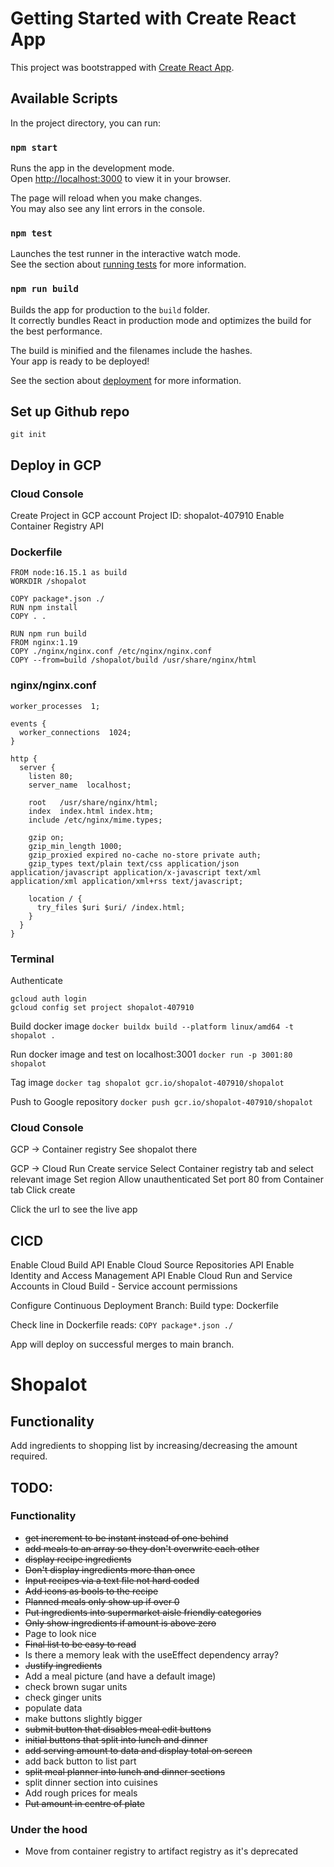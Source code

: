 # Getting Started with Create React App

This project was bootstrapped with [Create React App](https://github.com/facebook/create-react-app).

## Available Scripts

In the project directory, you can run:

### `npm start`

Runs the app in the development mode.\
Open [http://localhost:3000](http://localhost:3000) to view it in your browser.

The page will reload when you make changes.\
You may also see any lint errors in the console.

### `npm test`

Launches the test runner in the interactive watch mode.\
See the section about [running tests](https://facebook.github.io/create-react-app/docs/running-tests) for more information.

### `npm run build`

Builds the app for production to the `build` folder.\
It correctly bundles React in production mode and optimizes the build for the best performance.

The build is minified and the filenames include the hashes.\
Your app is ready to be deployed!

See the section about [deployment](https://facebook.github.io/create-react-app/docs/deployment) for more information.


## Set up Github repo
```
git init

```

## Deploy in GCP

### Cloud Console
Create Project in GCP account
Project ID: shopalot-407910
Enable Container Registry API

### Dockerfile

```
FROM node:16.15.1 as build
WORKDIR /shopalot

COPY package*.json ./
RUN npm install
COPY . .

RUN npm run build
FROM nginx:1.19
COPY ./nginx/nginx.conf /etc/nginx/nginx.conf
COPY --from=build /shopalot/build /usr/share/nginx/html
```


### nginx/nginx.conf

```
worker_processes  1;

events {
  worker_connections  1024;
}

http {
  server {
    listen 80;
    server_name  localhost;

    root   /usr/share/nginx/html;
    index  index.html index.htm;
    include /etc/nginx/mime.types;

    gzip on;
    gzip_min_length 1000;
    gzip_proxied expired no-cache no-store private auth;
    gzip_types text/plain text/css application/json application/javascript application/x-javascript text/xml application/xml application/xml+rss text/javascript;

    location / {
      try_files $uri $uri/ /index.html;
    }
  }
}
```

### Terminal

Authenticate
```
gcloud auth login
gcloud config set project shopalot-407910
```

Build docker image
`docker buildx build --platform linux/amd64 -t shopalot .`

Run docker image and test on localhost:3001
`docker run -p 3001:80 shopalot`

Tag image
`docker tag shopalot gcr.io/shopalot-407910/shopalot`

Push to Google repository
`docker push gcr.io/shopalot-407910/shopalot`


### Cloud Console
GCP -> Container registry
See shopalot there

GCP -> Cloud Run
Create service
Select Container registry tab and select relevant image
Set region
Allow unauthenticated
Set port 80 from Container tab
Click create

Click the url to see the live app

## CICD

Enable Cloud Build API
Enable Cloud Source Repositories API
Enable Identity and Access Management API
Enable Cloud Run and Service Accounts in Cloud Build - Service account permissions

Configure Continuous Deployment
Branch: 
Build type: Dockerfile

Check line in Dockerfile reads:
`COPY package*.json ./`

App will deploy on successful merges to main branch.

# Shopalot

## Functionality

Add ingredients to shopping list by increasing/decreasing the amount required.

## TODO:

### Functionality

- ~~get increment to be instant instead of one behind~~
- ~~add meals to an array so they don't overwrite each other~~
- ~~display recipe ingredients~~
- ~~Don't display ingredients more than once~~
- ~~Input recipes via a text file not hard coded~~
- ~~Add icons as bools to the recipe~~
- ~~Planned meals only show up if over 0~~
- ~~Put ingredients into supermarket aisle friendly categories~~
- ~~Only show ingredients if amount is above zero~~
- Page to look nice
- ~~Final list to be easy to read~~
- Is there a memory leak with the useEffect dependency array?
- ~~Justify ingredients~~
- Add a meal picture (and have a default image)
- check brown sugar units
- check ginger units
- populate data
- make buttons slightly bigger
- ~~submit button that disables meal edit buttons~~
- ~~initial buttons that split into lunch and dinner~~
- ~~add serving amount to data and display total on screen~~
- add back button to list part
- ~~split meal planner into lunch and dinner sections~~
- split dinner section into cuisines
- Add rough prices for meals
- ~~Put amount in centre of plate~~

### Under the hood

- Move from container registry to artifact registry as it's deprecated
